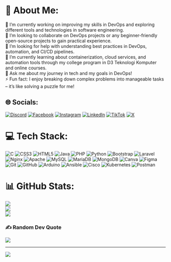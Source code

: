 # 💫 About Me:
🔭 I’m currently working on improving my skills in DevOps and exploring different tools and technologies in software engineering.<br>👯 I’m looking to collaborate on DevOps projects or any beginner-friendly open-source projects to gain practical experience.<br>🤝 I’m looking for help with understanding best practices in DevOps, automation, and CI/CD pipelines.<br>🌱 I’m currently learning about containerization, cloud services, and automation tools through my college program in D3 Teknologi Komputer and online courses.<br>💬 Ask me about my journey in tech and my goals in DevOps!<br>⚡ Fun fact: I enjoy breaking down complex problems into manageable tasks – it’s like solving a puzzle for me!


## 🌐 Socials:
[![Discord](https://img.shields.io/badge/Discord-%237289DA.svg?logo=discord&logoColor=white)](https://discord.gg/https://discord.gg/VgdAAwj4) [![Facebook](https://img.shields.io/badge/Facebook-%231877F2.svg?logo=Facebook&logoColor=white)](https://facebook.com/RefaelPangaribuan) [![Instagram](https://img.shields.io/badge/Instagram-%23E4405F.svg?logo=Instagram&logoColor=white)](https://instagram.com/refaelpangaribuan) [![LinkedIn](https://img.shields.io/badge/LinkedIn-%230077B5.svg?logo=linkedin&logoColor=white)](https://linkedin.com/in/refael-pangaribuan-257a06272) [![TikTok](https://img.shields.io/badge/TikTok-%23000000.svg?logo=TikTok&logoColor=white)](https://tiktok.com/@RefaelPangaribuan) [![X](https://img.shields.io/badge/X-black.svg?logo=X&logoColor=white)](https://x.com/FallNotGood) 

# 💻 Tech Stack:
![C](https://img.shields.io/badge/c-%2300599C.svg?style=plastic&logo=c&logoColor=white) ![CSS3](https://img.shields.io/badge/css3-%231572B6.svg?style=plastic&logo=css3&logoColor=white) ![HTML5](https://img.shields.io/badge/html5-%23E34F26.svg?style=plastic&logo=html5&logoColor=white) ![Java](https://img.shields.io/badge/java-%23ED8B00.svg?style=plastic&logo=openjdk&logoColor=white) ![PHP](https://img.shields.io/badge/php-%23777BB4.svg?style=plastic&logo=php&logoColor=white) ![Python](https://img.shields.io/badge/python-3670A0?style=plastic&logo=python&logoColor=ffdd54) ![Bootstrap](https://img.shields.io/badge/bootstrap-%238511FA.svg?style=plastic&logo=bootstrap&logoColor=white) ![Laravel](https://img.shields.io/badge/laravel-%23FF2D20.svg?style=plastic&logo=laravel&logoColor=white) ![Nginx](https://img.shields.io/badge/nginx-%23009639.svg?style=plastic&logo=nginx&logoColor=white) ![Apache](https://img.shields.io/badge/apache-%23D42029.svg?style=plastic&logo=apache&logoColor=white) ![MySQL](https://img.shields.io/badge/mysql-4479A1.svg?style=plastic&logo=mysql&logoColor=white) ![MariaDB](https://img.shields.io/badge/MariaDB-003545?style=plastic&logo=mariadb&logoColor=white) ![MongoDB](https://img.shields.io/badge/MongoDB-%234ea94b.svg?style=plastic&logo=mongodb&logoColor=white) ![Canva](https://img.shields.io/badge/Canva-%2300C4CC.svg?style=plastic&logo=Canva&logoColor=white) ![Figma](https://img.shields.io/badge/figma-%23F24E1E.svg?style=plastic&logo=figma&logoColor=white) ![Git](https://img.shields.io/badge/git-%23F05033.svg?style=plastic&logo=git&logoColor=white) ![GitHub](https://img.shields.io/badge/github-%23121011.svg?style=plastic&logo=github&logoColor=white) ![Arduino](https://img.shields.io/badge/-Arduino-00979D?style=plastic&logo=Arduino&logoColor=white) ![Ansible](https://img.shields.io/badge/ansible-%231A1918.svg?style=plastic&logo=ansible&logoColor=white) ![Cisco](https://img.shields.io/badge/cisco-%23049fd9.svg?style=plastic&logo=cisco&logoColor=black) ![Kubernetes](https://img.shields.io/badge/kubernetes-%23326ce5.svg?style=plastic&logo=kubernetes&logoColor=white) ![Postman](https://img.shields.io/badge/Postman-FF6C37?style=plastic&logo=postman&logoColor=white)
# 📊 GitHub Stats:
![](https://github-readme-stats.vercel.app/api?username=Refael-Pangaribuan&theme=dark&hide_border=false&include_all_commits=true&count_private=true)<br/>
![](https://github-readme-streak-stats.herokuapp.com/?user=Refael-Pangaribuan&theme=dark&hide_border=false)<br/>
![](https://github-readme-stats.vercel.app/api/top-langs/?username=Refael-Pangaribuan&theme=dark&hide_border=false&include_all_commits=true&count_private=true&layout=compact)

### ✍️ Random Dev Quote
![](https://quotes-github-readme.vercel.app/api?type=horizontal&theme=radical)

---
[![](https://visitcount.itsvg.in/api?id=Refael-Pangaribuan&icon=5&color=0)](https://visitcount.itsvg.in)

<!-- Proudly created with GPRM ( https://gprm.itsvg.in ) -->
